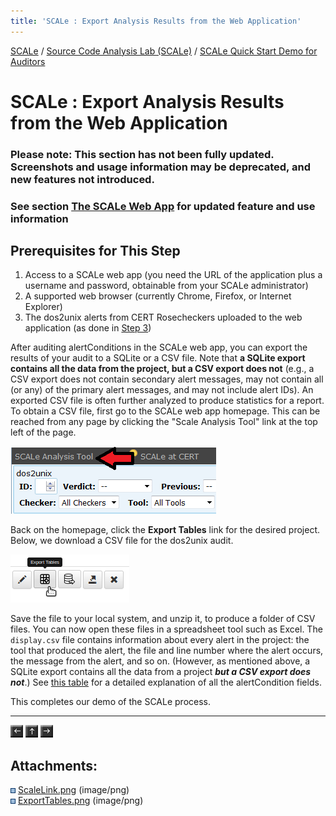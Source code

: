 ```yaml
---
title: 'SCALe : Export Analysis Results from the Web Application'
---
```

 [SCALe](index.md) / [Source Code Analysis Lab (SCALe)](Welcome.md) / [SCALe Quick Start Demo for Auditors](SCALe-Quick-Start-Demo-for-Auditors.md)
<!-- <legal> -->
<!-- SCALe version r.6.5.5.1.A -->
<!--  -->
<!-- Copyright 2021 Carnegie Mellon University. -->
<!--  -->
<!-- NO WARRANTY. THIS CARNEGIE MELLON UNIVERSITY AND SOFTWARE ENGINEERING -->
<!-- INSTITUTE MATERIAL IS FURNISHED ON AN "AS-IS" BASIS. CARNEGIE MELLON -->
<!-- UNIVERSITY MAKES NO WARRANTIES OF ANY KIND, EITHER EXPRESSED OR -->
<!-- IMPLIED, AS TO ANY MATTER INCLUDING, BUT NOT LIMITED TO, WARRANTY OF -->
<!-- FITNESS FOR PURPOSE OR MERCHANTABILITY, EXCLUSIVITY, OR RESULTS -->
<!-- OBTAINED FROM USE OF THE MATERIAL. CARNEGIE MELLON UNIVERSITY DOES NOT -->
<!-- MAKE ANY WARRANTY OF ANY KIND WITH RESPECT TO FREEDOM FROM PATENT, -->
<!-- TRADEMARK, OR COPYRIGHT INFRINGEMENT. -->
<!--  -->
<!-- Released under a MIT (SEI)-style license, please see COPYRIGHT file or -->
<!-- contact permission@sei.cmu.edu for full terms. -->
<!--  -->
<!-- [DISTRIBUTION STATEMENT A] This material has been approved for public -->
<!-- release and unlimited distribution.  Please see Copyright notice for -->
<!-- non-US Government use and distribution. -->
<!--  -->
<!-- DM19-1274 -->
<!-- </legal> -->

SCALe : Export Analysis Results from the Web Application
=========================================================

### Please note: This section has not been fully updated. Screenshots and usage information may be deprecated, and new features not introduced.

### See section [The SCALe Web App](The-SCALe-Web-App.md) for updated feature and use information

Prerequisites for This Step
---------------------------

1.  Access to a SCALe web app (you need the URL of the application plus
    a username and password, obtainable from your SCALe administrator)
2.  A supported web browser (currently Chrome, Firefox, or Internet
    Explorer)
3.  The dos2unix alerts from CERT Rosecheckers uploaded to the web
    application (as done in [Step 3](Upload-Source-Code-and-Analysis-Outputs.md))

After auditing alertConditions in the SCALe web app, you can export the
results of your audit to a SQLite or a CSV file. 
Note that **a SQLite export contains all the data from the project, but a 
CSV export does not** (e.g., a CSV export does not contain secondary alert
messages, may not contain all (or any) of the primary alert
messages, and may not include alert IDs). An exported CSV file is
often further analyzed to produce statistics for a report. To obtain a
CSV file, first go to the SCALe web app homepage. This can be reached
from any page by clicking the "Scale Analysis Tool" link at the top left
of the page.

![](attachments/ScaleLink.png)

Back on the homepage, click the **Export Tables** link for the desired
project. Below, we download a CSV file for the dos2unix audit.

![](attachments/ExportTables.png)

Save the file to your local system, and unzip it, to produce a folder
of CSV files.  You can now open these files in a spreadsheet tool such
as Excel. The `display.csv` file contains information about every
alert in the project: the tool that produced the alert, the file and
line number where the alert occurs, the message from the alert, and so
on. (However, as mentioned above, a SQLite export contains all the
data from a project ***but a CSV export does not***.) See [this
table](The-SCALe-Web-App.md#alertcondition-viewer-fields) for a detailed
explanation of all the alertCondition fields.

This completes our demo of the SCALe process.

------------------------------------------------------------------------

[![](attachments/arrow_left.png)](Inspect-Alerts-for-Violations-of-CERT-Secure-Coding-Rules.md)
[![](attachments/arrow_up.png)](Welcome.md)
[![](attachments/arrow_right.png)](Audit-Instructions.md)

Attachments:
------------

![](images/icons/bullet_blue.gif) [ScaleLink.png](attachments/ScaleLink.png) (image/png)\
![](images/icons/bullet_blue.gif) [ExportTables.png](attachments/ExportTables.png) (image/png)
